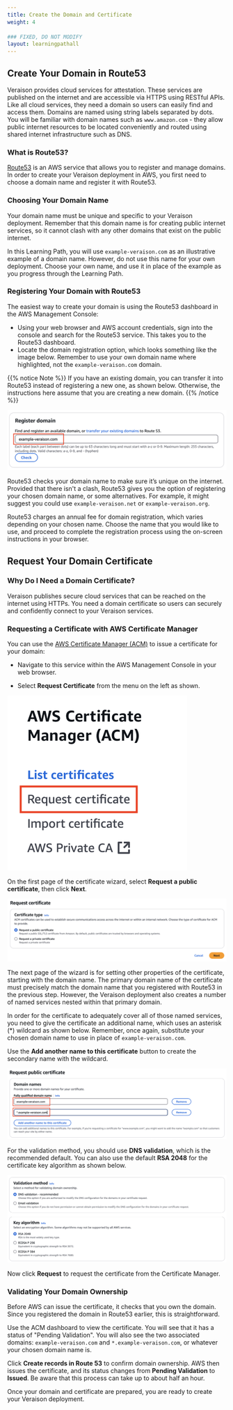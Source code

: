 ```yaml
---
title: Create the Domain and Certificate
weight: 4

### FIXED, DO NOT MODIFY
layout: learningpathall
---
```


## Create Your Domain in Route53
Veraison provides cloud services for attestation. These services are published on the internet and are accessible via HTTPS using RESTful APIs. Like all cloud services, they need a domain so users can easily find and access them. Domains are named using string labels separated by dots. You will be familiar with domain names such as `www.amazon.com` - they allow public internet resources to be located conveniently and routed using shared internet infrastructure such as DNS.
### What is Route53?

[Route53](https://docs.aws.amazon.com/Route53/latest/DeveloperGuide/Welcome.html) is an AWS service that allows you to register and manage domains. In order to create your Veraison deployment in AWS, you first need to choose a domain name and register it with Route53.

### Choosing Your Domain Name

Your domain name must be unique and specific to your Veraison deployment. Remember that this domain name is for creating public internet services, so it cannot clash with any other domains that exist on the public internet. 

In this Learning Path, you will use `example-veraison.com` as an illustrative example of a domain name. However, do not use this name for your own deployment. Choose your own name, and use it in place of the example as you progress through the Learning Path.

### Registering Your Domain with Route53

The easiest way to create your domain is using the Route53 dashboard in the AWS Management Console:

* Using your web browser and AWS account credentials, sign into the console and search for the Route53 service. This takes you to the Route53 dashboard. 
* Locate the domain registration option, which looks something like the image below. Remember to use your own domain name where highlighted, not the `example-veraison.com` domain.

{{% notice Note %}}
If you have an existing domain, you can transfer it into Route53 instead of registering a new one, as shown below. Otherwise, the instructions here assume that you are creating a new domain.
{{% /notice %}}

![Register Domain](./create-domain.png)

Route53 checks your domain name to make sure it’s unique on the internet. Provided that there isn't a clash, Route53 gives you the option of registering your chosen domain name, or some alternatives. For example, it might suggest you could use `example-veraison.net` or `example-veraison.org`.

Route53 charges an annual fee for domain registration, which varies depending on your chosen name. Choose the name that you would like to use, and proceed to complete the registration process using the on-screen instructions in your browser.

## Request Your Domain Certificate

### Why Do I Need a Domain Certificate?
Veraison publishes secure cloud services that can be reached on the internet using HTTPs. You need a domain certificate so users can securely and confidently connect to your Veraison services.

### Requesting a Certificate with AWS Certificate Manager 
You can use the [AWS Certificate Manager (ACM)](https://aws.amazon.com/certificate-manager/) to issue a certificate for your domain: 

* Navigate to this service within the AWS Management Console in your web browser.

* Select **Request Certificate** from the menu on the left as shown.

![Request Certificate](./request-certificate.png)

On the first page of the certificate wizard, select **Request a public certificate**, then click **Next**.

![Request Public Certificate](./request-public-certificate.png)

The next page of the wizard is for setting other properties of the certificate, starting with the domain name. The primary domain name of the certificate must precisely match the domain name that you registered with Route53 in the previous step. However, the Veraison deployment also creates a number of named services nested within that primary domain. 

In order for the certificate to adequately cover all of those named services, you need to give the certificate an additional name, which uses an asterisk (*) wildcard as shown below. Remember, once again, substitute your chosen domain name to use in place of `example-veraison.com`.

Use the **Add another name to this certificate** button to create the secondary name with the wildcard.

![Set Certificate Names](./set-cert-names.png)

For the validation method, you should use **DNS validation**, which is the recommended default. You can also use the default **RSA 2048** for the certificate key algorithm as shown below.

![Certificate Validation and Key Algorithm](./cert-validation-and-algorithm.png)

Now click **Request** to request the certificate from the Certificate Manager.

### Validating Your Domain Ownership

Before AWS can issue the certificate, it checks that you own the domain. Since you registered the domain in Route53 earlier, this is straightforward.

Use the ACM dashboard to view the certificate. You will see that it has a status of "Pending Validation". You will also see the two associated domains: `example-veraison.com` and `*.example-veraison.com`, or whatever your chosen domain name is.

Click **Create records in Route 53** to confirm domain ownership. AWS then issues the certificate, and its status changes from **Pending Validation** to **Issued**. Be aware that this process can take up to about half an hour.

Once your domain and certificate are prepared, you are ready to create your Veraison deployment.
